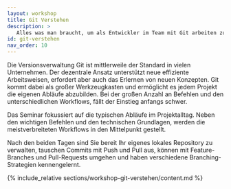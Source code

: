 ```yaml
---
layout: workshop
title: Git Verstehen
description: >
   Alles was man braucht, um als Entwickler im Team mit Git arbeiten zu können.
id: git-verstehen
nav_order: 10
---
```


Die Versionsverwaltung Git ist mittlerweile der Standard in vielen Unternehmen. Der dezentrale Ansatz unterstützt neue effiziente Arbeitsweisen, erfordert aber auch das Erlernen von neuen Konzepten. Git kommt dabei als großer Werkzeugkasten und ermöglicht es jedem Projekt die eigenen Abläufe abzubilden.
Bei der großen Anzahl an Befehlen und den unterschiedlichen Workflows, fällt der Einstieg anfangs schwer.<p/>

Das Seminar fokussiert auf die typischen Abläufe im Projektalltag. Neben den wichtigen Befehlen und den technischen Grundlagen, werden die
meistverbreiteten Workflows in den Mittelpunkt gestellt.<p/>

Nach den beiden Tagen sind Sie bereit Ihr eigenes lokales Repository zu verwalten, tauschen Commits mit Push und Pull aus, können mit Feature-Branches und Pull-Requests umgehen und haben verschiedene Branching-Strategien kennengelernt.

{% include_relative sections/workshop-git-verstehen/content.md %}
